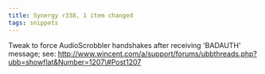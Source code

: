 ```yaml
---
title: Synergy r338, 1 item changed
tags: snippets
---
```


Tweak to force AudioScrobbler handshakes after receiving 'BADAUTH' message; see: http://www.wincent.com/a/support/forums/ubbthreads.php?ubb=showflat&Number=1207\#Post1207
